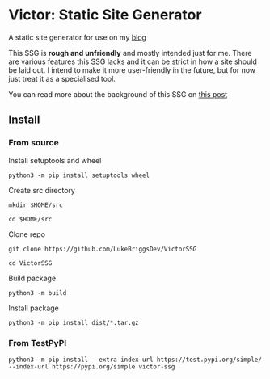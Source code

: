 # Victor: Static Site Generator
A static site generator for use on my [blog](https://lukebriggs.dev)

This SSG is **rough and unfriendly** and mostly intended just for me. 
There are various features this SSG lacks and it can be strict in how a site should be laid out.
I intend to make it more user-friendly in the future, but for now just treat it as a specialised tool.

You can read more about the background of this SSG on [this post](https://www.lukebriggs.dev/posts/shiny-new-things/#new-site)

## Install
### From source
Install setuptools and wheel

`python3 -m pip install setuptools wheel`

Create src directory

`mkdir $HOME/src`

`cd $HOME/src`

Clone repo

`git clone https://github.com/LukeBriggsDev/VictorSSG`

`cd VictorSSG`

Build package

`python3 -m build`

Install package

`python3 -m pip install dist/*.tar.gz`

### From TestPyPI

`python3 -m pip install --extra-index-url https://test.pypi.org/simple/ --index-url https://pypi.org/simple victor-ssg`